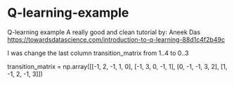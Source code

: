 # Q-learning-example
Q-learning example
A really good and clean tutorial by:
Aneek Das
https://towardsdatascience.com/introduction-to-q-learning-88d1c4f2b49c

I was change the last column transition_matrix from 1..4 to 0..3 

transition_matrix = np.array([[-1, 2, -1, 1, 0],
			      [-1, 3, 0, -1, 1],
			      [0, -1, -1, 3, 2],
			      [1, -1, 2, -1, 3]])
